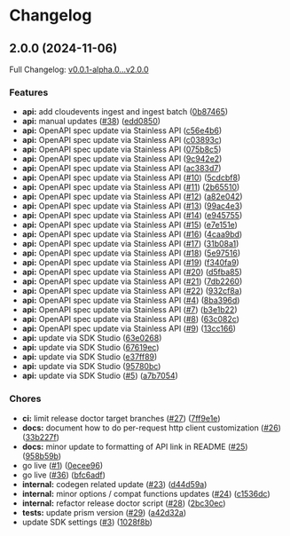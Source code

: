 # Changelog

## 2.0.0 (2024-11-06)

Full Changelog: [v0.0.1-alpha.0...v2.0.0](https://github.com/openmeterio/openmeter-python/compare/v0.0.1-alpha.0...v2.0.0)

### Features

* **api:** add cloudevents ingest and ingest batch ([0b87465](https://github.com/openmeterio/openmeter-python/commit/0b8746578e3e5f56e1430d3a535ec0ba13dfdd86))
* **api:** manual updates ([#38](https://github.com/openmeterio/openmeter-python/issues/38)) ([edd0850](https://github.com/openmeterio/openmeter-python/commit/edd085023876e05fe17ff6ed44e45dabdc4afefd))
* **api:** OpenAPI spec update via Stainless API ([c56e4b6](https://github.com/openmeterio/openmeter-python/commit/c56e4b6ba0ea9b29f0c9b18e8571be951172bdaf))
* **api:** OpenAPI spec update via Stainless API ([c03893c](https://github.com/openmeterio/openmeter-python/commit/c03893ce8f593327ac558a64475a32f06c247045))
* **api:** OpenAPI spec update via Stainless API ([075b8c5](https://github.com/openmeterio/openmeter-python/commit/075b8c50bf30ef8da1ab0aab8492be1cf23d9f8e))
* **api:** OpenAPI spec update via Stainless API ([9c942e2](https://github.com/openmeterio/openmeter-python/commit/9c942e22156e9f0fee5ec290db2f1a3e6bba65e5))
* **api:** OpenAPI spec update via Stainless API ([ac383d7](https://github.com/openmeterio/openmeter-python/commit/ac383d7c6062c276fa827acfc5a21a95e4d15d18))
* **api:** OpenAPI spec update via Stainless API ([#10](https://github.com/openmeterio/openmeter-python/issues/10)) ([5cdcbf8](https://github.com/openmeterio/openmeter-python/commit/5cdcbf8e7714047413d81c411822d60a58375e7c))
* **api:** OpenAPI spec update via Stainless API ([#11](https://github.com/openmeterio/openmeter-python/issues/11)) ([2b65510](https://github.com/openmeterio/openmeter-python/commit/2b655103a3d65667f85bc54dc42a46a5b65750a9))
* **api:** OpenAPI spec update via Stainless API ([#12](https://github.com/openmeterio/openmeter-python/issues/12)) ([a82e042](https://github.com/openmeterio/openmeter-python/commit/a82e04261fc8f19727dfafb2ac1316eedd96e194))
* **api:** OpenAPI spec update via Stainless API ([#13](https://github.com/openmeterio/openmeter-python/issues/13)) ([99ac4e3](https://github.com/openmeterio/openmeter-python/commit/99ac4e3c9f7fc3abd7228931f3837608229c65c3))
* **api:** OpenAPI spec update via Stainless API ([#14](https://github.com/openmeterio/openmeter-python/issues/14)) ([e945755](https://github.com/openmeterio/openmeter-python/commit/e9457558020b95f68d88e52b8246a33d0abea8f3))
* **api:** OpenAPI spec update via Stainless API ([#15](https://github.com/openmeterio/openmeter-python/issues/15)) ([e7e151e](https://github.com/openmeterio/openmeter-python/commit/e7e151ea57328c95ac6ead2c6a45fc34faa93ef9))
* **api:** OpenAPI spec update via Stainless API ([#16](https://github.com/openmeterio/openmeter-python/issues/16)) ([4caa9bd](https://github.com/openmeterio/openmeter-python/commit/4caa9bd7af6d0d89a61d9070837e1da5a0937f4a))
* **api:** OpenAPI spec update via Stainless API ([#17](https://github.com/openmeterio/openmeter-python/issues/17)) ([31b08a1](https://github.com/openmeterio/openmeter-python/commit/31b08a1c2f0d8f8ed725d8b444290aa036d4a35f))
* **api:** OpenAPI spec update via Stainless API ([#18](https://github.com/openmeterio/openmeter-python/issues/18)) ([5e97516](https://github.com/openmeterio/openmeter-python/commit/5e97516cf2e0e8a1e0f0b37b9b96575310786d96))
* **api:** OpenAPI spec update via Stainless API ([#19](https://github.com/openmeterio/openmeter-python/issues/19)) ([f340fa9](https://github.com/openmeterio/openmeter-python/commit/f340fa9acf6d047b14613062d6bb95da75c11b33))
* **api:** OpenAPI spec update via Stainless API ([#20](https://github.com/openmeterio/openmeter-python/issues/20)) ([d5fba85](https://github.com/openmeterio/openmeter-python/commit/d5fba8572b8a8c338d8765f6b9c5dd7260608034))
* **api:** OpenAPI spec update via Stainless API ([#21](https://github.com/openmeterio/openmeter-python/issues/21)) ([7db2260](https://github.com/openmeterio/openmeter-python/commit/7db22607ce8ccd93e6d1482c683b00b9df81226b))
* **api:** OpenAPI spec update via Stainless API ([#22](https://github.com/openmeterio/openmeter-python/issues/22)) ([932cf8a](https://github.com/openmeterio/openmeter-python/commit/932cf8ab4ac25c3611bb167a500d64f2ca37682c))
* **api:** OpenAPI spec update via Stainless API ([#4](https://github.com/openmeterio/openmeter-python/issues/4)) ([8ba396d](https://github.com/openmeterio/openmeter-python/commit/8ba396d362db1f4569af10440968b1b32736a6d2))
* **api:** OpenAPI spec update via Stainless API ([#7](https://github.com/openmeterio/openmeter-python/issues/7)) ([b3e1b22](https://github.com/openmeterio/openmeter-python/commit/b3e1b222ba89e32fdc27f7be4734da4e3083ccc5))
* **api:** OpenAPI spec update via Stainless API ([#8](https://github.com/openmeterio/openmeter-python/issues/8)) ([63c082c](https://github.com/openmeterio/openmeter-python/commit/63c082cf90a71d43ad7a379eb56eb9ff2955e4f9))
* **api:** OpenAPI spec update via Stainless API ([#9](https://github.com/openmeterio/openmeter-python/issues/9)) ([13cc166](https://github.com/openmeterio/openmeter-python/commit/13cc166c8bd613f5b8ad593b2948a3a941014ffd))
* **api:** update via SDK Studio ([63e0268](https://github.com/openmeterio/openmeter-python/commit/63e0268b599b08812f9c88a293b1e4a87457be7f))
* **api:** update via SDK Studio ([67619ec](https://github.com/openmeterio/openmeter-python/commit/67619ecb3491068d3d51a8c694a0edfce4a1b631))
* **api:** update via SDK Studio ([e37ff89](https://github.com/openmeterio/openmeter-python/commit/e37ff897b582e3b5d291e002ee7a60fc7ce15f83))
* **api:** update via SDK Studio ([95780bc](https://github.com/openmeterio/openmeter-python/commit/95780bcf6c7e6018cb759422b7ed14c0de6aadc6))
* **api:** update via SDK Studio ([#5](https://github.com/openmeterio/openmeter-python/issues/5)) ([a7b7054](https://github.com/openmeterio/openmeter-python/commit/a7b70548f9b567830325ed566dda96de94ef8fc8))


### Chores

* **ci:** limit release doctor target branches ([#27](https://github.com/openmeterio/openmeter-python/issues/27)) ([7ff9e1e](https://github.com/openmeterio/openmeter-python/commit/7ff9e1ed81dc428990ec60a44929cb53c111744e))
* **docs:** document how to do per-request http client customization ([#26](https://github.com/openmeterio/openmeter-python/issues/26)) ([33b227f](https://github.com/openmeterio/openmeter-python/commit/33b227f2a2576c68d31576957a304b9e8592f762))
* **docs:** minor update to formatting of API link in README ([#25](https://github.com/openmeterio/openmeter-python/issues/25)) ([958b59b](https://github.com/openmeterio/openmeter-python/commit/958b59b427b3f7a39b4471fbecefea5c5b2c8ada))
* go live ([#1](https://github.com/openmeterio/openmeter-python/issues/1)) ([0ecee96](https://github.com/openmeterio/openmeter-python/commit/0ecee969119184ffd2ee984f8db63edb71ad1d4c))
* go live ([#36](https://github.com/openmeterio/openmeter-python/issues/36)) ([bfc6adf](https://github.com/openmeterio/openmeter-python/commit/bfc6adfe6f31897be7f2a6cbb6caffa2dbd0fe70))
* **internal:** codegen related update ([#23](https://github.com/openmeterio/openmeter-python/issues/23)) ([d44d59a](https://github.com/openmeterio/openmeter-python/commit/d44d59a39c3e0948ab57d9782cfd682586eb2336))
* **internal:** minor options / compat functions updates ([#24](https://github.com/openmeterio/openmeter-python/issues/24)) ([c1536dc](https://github.com/openmeterio/openmeter-python/commit/c1536dc3f8f9e41ca9e912928808695bf4baa572))
* **internal:** refactor release doctor script ([#28](https://github.com/openmeterio/openmeter-python/issues/28)) ([2bc30ec](https://github.com/openmeterio/openmeter-python/commit/2bc30ec19dbf68d29584b79fd4a6fe23fabacc5c))
* **tests:** update prism version ([#29](https://github.com/openmeterio/openmeter-python/issues/29)) ([a42d32a](https://github.com/openmeterio/openmeter-python/commit/a42d32a50f0721dd53c701cb6fbc9f01019ee03a))
* update SDK settings ([#3](https://github.com/openmeterio/openmeter-python/issues/3)) ([1028f8b](https://github.com/openmeterio/openmeter-python/commit/1028f8ba320b62d61f0215b4d5bf961a9034e16b))

